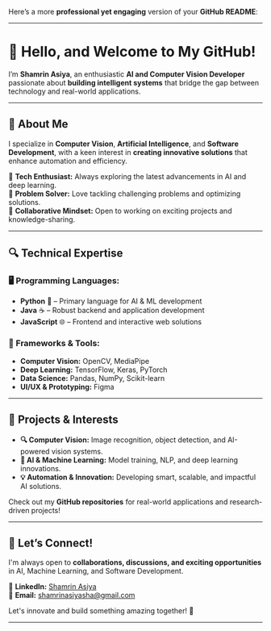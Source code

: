 Here’s a more **professional yet engaging** version of your **GitHub README**:  

---

# 👋 Hello, and Welcome to My GitHub!  

I’m **Shamrin Asiya**, an enthusiastic **AI and Computer Vision Developer** passionate about **building intelligent systems** that bridge the gap between technology and real-world applications.  

---  

## 🚀 About Me  

I specialize in **Computer Vision**, **Artificial Intelligence**, and **Software Development**, with a keen interest in **creating innovative solutions** that enhance automation and efficiency.  

🔹 **Tech Enthusiast:** Always exploring the latest advancements in AI and deep learning.  
🔹 **Problem Solver:** Love tackling challenging problems and optimizing solutions.  
🔹 **Collaborative Mindset:** Open to working on exciting projects and knowledge-sharing.  

---  

## 🔍 Technical Expertise  

### **🖥️ Programming Languages:**  
- **Python** 🐍 – Primary language for AI & ML development  
- **Java** ☕ – Robust backend and application development  
- **JavaScript** 🌐 – Frontend and interactive web solutions  

### **📌 Frameworks & Tools:**  
- **Computer Vision:** OpenCV, MediaPipe  
- **Deep Learning:** TensorFlow, Keras, PyTorch  
- **Data Science:** Pandas, NumPy, Scikit-learn  
- **UI/UX & Prototyping:** Figma  

---  

## 🌟 Projects & Interests  

- **🔍 Computer Vision:** Image recognition, object detection, and AI-powered vision systems.  
- **🧠 AI & Machine Learning:** Model training, NLP, and deep learning innovations.  
- **💡 Automation & Innovation:** Developing smart, scalable, and impactful AI solutions.  

Check out my **GitHub repositories** for real-world applications and research-driven projects!  

---  

## 🎯 Let’s Connect!  

I'm always open to **collaborations, discussions, and exciting opportunities** in AI, Machine Learning, and Software Development.  

📌 **LinkedIn:** [Shamrin Asiya](https://www.linkedin.com/in/shamrin-asiya-2508362a1)  
📌 **Email:** [shamrinasiyasha@gmail.com](mailto:shamrinasiyasha@gmail.com)  

Let's innovate and build something amazing together! 🚀  

---
